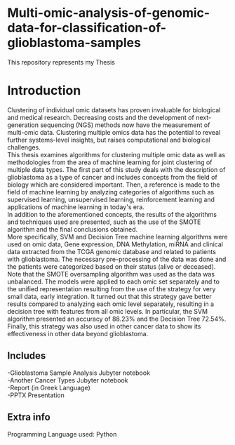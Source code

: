 # Multi-omic-analysis-of-genomic-data-for-classification-of-glioblastoma-samples
This repository represents my Thesis

<h1> Introduction </h1>
 Clustering of individual omic datasets has proven invaluable for biological and medical research. Decreasing costs and the development of next-generation sequencing (NGS) methods now have the measurement of multi-omic data. Clustering multiple omics data has the potential to reveal further systems-level insights, but raises computational and biological challenges. <br>
 This thesis examines algorithms for clustering multiple omic data as well as methodologies from the area of machine learning for joint clustering of multiple data types. The first part of this study deals with the description of glioblastoma as a type of cancer and includes concepts from the field of biology which are considered important. Then, a reference is made to the field of machine learning by analyzing categories of algorithms such as supervised learning, unsupervised learning, reinforcement learning and applications of machine learning in today's era.<br>
 In addition to the aforementioned concepts, the results of the algorithms and techniques used are presented, such as the use of the SMOTE algorithm and the final conclusions obtained.<br>
 More specifically, SVM and Decision Tree machine learning algorithms were used on omic data, Gene expression, DNA Methylation, miRNA and clinical data extracted from the TCGA genomic database and related to patients with glioblastoma. The necessary pre-processing of the data was done and the patients were categorized based on their status (alive or deceased). Note that the SMOTE oversampling algorithm was used as the data was unbalanced. The models were applied to each omic set separately and to the unified representation resulting from the use of the strategy for very small data, early integration. It turned out that this strategy gave better results compared to analyzing each omic level separately, resulting in a decision tree with features from all omic levels. In particular, the SVM algorithm presented an accuracy of 88.23% and the Decision Tree 72.54%. Finally, this strategy was also used in other cancer data to show its effectiveness in other data beyond glioblastoma.<br>

<h2>Includes</h2>
-Glioblastoma Sample Analysis Jubyter notebook <br>
-Another Cancer Types Jubyter notebook<br>
-Report (in Greek Language)<br>
-PPTX Presentation<br>

<h2>Extra info</h2>
Programming Language used: Python
